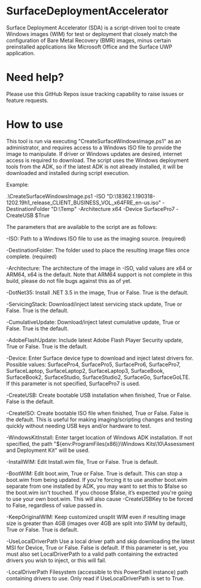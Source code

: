 # SurfaceDeploymentAccelerator
Surface Deployment Accelerator (SDA) is a script-driven tool to create Windows images (WIM) for test or deployment that closely match the configuration of Bare Metal Recovery (BMR) images, minus certain preinstalled applications like Microsoft Office and the Surface UWP application.

# Need help?
Please use this GitHub Repos issue tracking capability to raise issues or feature requests.

# How to use
This tool is run via executing "CreateSurfaceWindowsImage.ps1" as an administrator, and requires access to a Windows ISO file to provide the image to manipulate.  If driver or Windows updates are desired, internet access is required to download.  The script uses the Windows deployment tools from the ADK, so if the latest ADK is not already installed, it will be downloaded and installed during script execution.

Example:

.\CreateSurfaceWindowsImage.ps1 -ISO "D:\18362.1.190318-1202.19h1_release_CLIENT_BUSINESS_VOL_x64FRE_en-us.iso" -DestinationFolder "D:\Temp" -Architecture x64 -Device SurfacePro7 -CreateUSB $True


The parameters that are available to the script are as follows:

-ISO:                  Path to a Windows ISO file to use as the imaging source. (required)

-DestinationFolder:    The folder used to place the resulting image files once complete. (required)

-Architecture:         The architecture of the image in -ISO, valid values are x64 or ARM64, x64 is the default.  Note that ARM64 support is not complete in this build, please do not file bugs against this as of yet.

-DotNet35:             Install .NET 3.5 in the image, True or False.  True is the default.

-ServicingStack:       Download/inject latest servicing stack update, True or False.  True is the default.

-CumulativeUpdate:     Download/inject latest cumulative update, True or False.  True is the default.

-AdobeFlashUpdate:     Include latest Adobe Flash Player Security update, True or False.  True is the default.

-Device:               Enter Surface device type to download and inject latest drivers for.  Possible values: SurfacePro4, SurfacePro5, SurfacePro6, SurfacePro7, SurfaceLaptop, SurfaceLaptop2, SurfaceLaptop3, SurfaceBook, SurfaceBook2, SurfaceStudio, SurfaceStudio2, SurfaceGo, SurfaceGoLTE.  If this parameter is not specified, SurfacePro7 is used.

-CreateUSB:            Create bootable USB installation when finished, True or False.  False is the default.

-CreateISO:            Create bootable ISO file when finished, True or False.  False is the default.  This is useful for making imaging/scripting changes and testing quickly without needing USB keys and/or hardware to test.

-WindowsKitInstall:    Enter target location of Windows ADK installation.  If not specified, the path "${env:ProgramFiles(x86)}\Windows Kits\10\Assessment and Deployment Kit" will be used.

-InstallWIM:          Edit Install.wim file, True or False.  True is default.

-BootWIM:              Edit boot.wim, True or False.  True is default.  This can stop a boot.wim from being updated. If you're forcing it to use another boot.wim separate from one installed by ADK, you may want to set this to $false so the boot.wim isn't touched. If you choose $false, it’s expected you're going to use your own boot.wim.  This will also cause -CreateUSBKey to be forced to False, regardless of value passed in.

-KeepOriginalWIM:      Keep customized unsplit WIM even if resulting image size is greater than 4GB (images over 4GB are split into SWM by default), True or False.  True is default.

-UseLocalDriverPath    Use a local driver path and skip downloading the latest MSI for Device, True or False.  False is default.  If this parameter is set, you must also set LocalDriverPath to a valid path containing the extracted drivers you wish to inject, or this will fail.

-LocalDriverPath       Filesystem (accessible to this PowerShell instance) path containing drivers to use.  Only read if UseLocalDriverPath is set to True.
